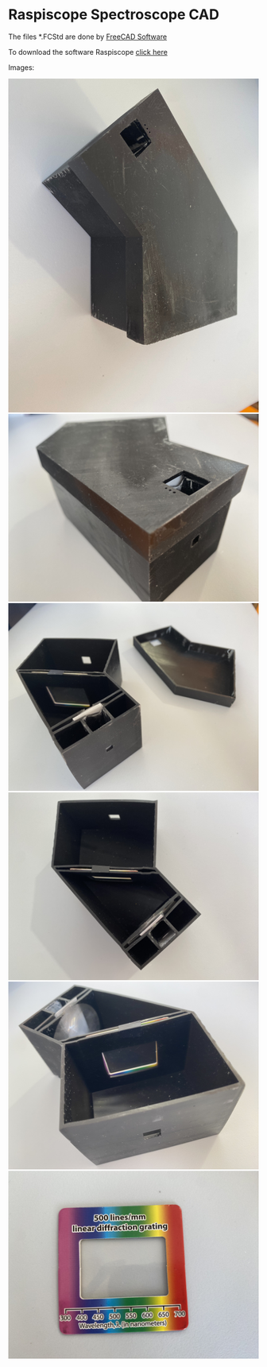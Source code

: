 # Raspiscope Spectroscope CAD
The files *.FCStd are done by [FreeCAD Software](https://www.freecad.org/)

To download the software Raspiscope [click here](https://github.com/antlampas/raspiscope-python)

Images:

![Schema del progetto 1](./images/spettro001.jpg)
![Schema del progetto 2](./images/spettro002.jpg)
![Schema del progetto 3](./images/spettro003.jpg)
![Schema del progetto 4](./images/spettro004.jpg)
![Schema del progetto 5](./images/spettro005.jpg)
![Schema del progetto 6](./images/spettro006.jpg)